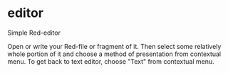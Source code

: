 # editor
Simple Red-editor

Open or write your Red-file or fragment of it.
Then select some relatively whole portion of it and choose a method of presentation from contextual menu.
To get back to text editor, choose "Text" from contextual menu.
